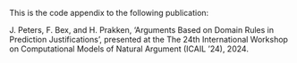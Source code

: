 This is the code appendix to the following publication:

J. Peters, F. Bex, and H. Prakken, ‘Arguments Based on Domain Rules in Prediction Justifications’, presented at the The 24th International Workshop on Computational Models of Natural Argument (ICAIL ’24), 2024.
